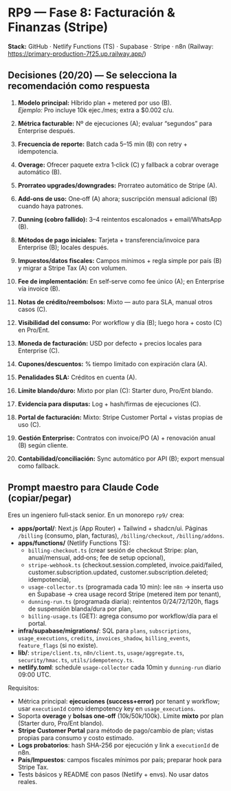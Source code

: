 # RP9 — Fase 8: Facturación & Finanzas (Stripe)
**Stack:** GitHub · Netlify Functions (TS) · Supabase · Stripe · n8n (Railway: https://primary-production-7f25.up.railway.app/)

## Decisiones (20/20) — Se selecciona la recomendación como respuesta
1) **Modelo principal:** Híbrido plan + metered por uso (B).  
   _Ejemplo:_ Pro incluye 10k ejec./mes; extra a $0.002 c/u.

2) **Métrica facturable:** Nº de ejecuciones (A); evaluar “segundos” para Enterprise después.

3) **Frecuencia de reporte:** Batch cada 5–15 min (B) con retry + idempotencia.

4) **Overage:** Ofrecer paquete extra 1‑click (C) y fallback a cobrar overage automático (B).

5) **Prorrateo upgrades/downgrades:** Prorrateo automático de Stripe (A).

6) **Add‑ons de uso:** One‑off (A) ahora; suscripción mensual adicional (B) cuando haya patrones.

7) **Dunning (cobro fallido):** 3–4 reintentos escalonados + email/WhatsApp (B).

8) **Métodos de pago iniciales:** Tarjeta + transferencia/invoice para Enterprise (B); locales después.

9) **Impuestos/datos fiscales:** Campos mínimos + regla simple por país (B) y migrar a Stripe Tax (A) con volumen.

10) **Fee de implementación:** En self‑serve como fee único (A); en Enterprise vía invoice (B).

11) **Notas de crédito/reembolsos:** Mixto — auto para SLA, manual otros casos (C).

12) **Visibilidad del consumo:** Por workflow y día (B); luego hora + costo (C) en Pro/Ent.

13) **Moneda de facturación:** USD por defecto + precios locales para Enterprise (C).

14) **Cupones/descuentos:** % tiempo limitado con expiración clara (A).

15) **Penalidades SLA:** Créditos en cuenta (A).

16) **Límite blando/duro:** Mixto por plan (C): Starter duro, Pro/Ent blando.

17) **Evidencia para disputas:** Log + hash/firmas de ejecuciones (C).

18) **Portal de facturación:** Mixto: Stripe Customer Portal + vistas propias de uso (C).

19) **Gestión Enterprise:** Contratos con invoice/PO (A) + renovación anual (B) según cliente.

20) **Contabilidad/conciliación:** Sync automático por API (B); export mensual como fallback.

## Prompt maestro para Claude Code (copiar/pegar)
Eres un ingeniero full‑stack senior. En un monorepo `rp9/` crea:

- **apps/portal/**: Next.js (App Router) + Tailwind + shadcn/ui. Páginas `/billing` (consumo, plan, facturas), `/billing/checkout`, `/billing/addons`.
- **apps/functions/** (Netlify Functions TS): 
  - `billing-checkout.ts` (crear sesión de checkout Stripe: plan, anual/mensual, add‑ons; fee de setup opcional),
  - `stripe-webhook.ts` (checkout.session.completed, invoice.paid/failed, customer.subscription.updated, customer.subscription.deleted; idempotencia),
  - `usage-collector.ts` (programada cada 10 min): lee `n8n` → inserta uso en Supabase → crea usage record Stripe (metered item por tenant),
  - `dunning-run.ts` (programada diaria): reintentos 0/24/72/120h, flags de suspensión blanda/dura por plan,
  - `billing-usage.ts` (GET): agrega consumo por workflow/día para el portal.
- **infra/supabase/migrations/**: SQL para `plans`, `subscriptions`, `usage_executions`, `credits`, `invoices_shadow`, `billing_events`, `feature_flags` (si no existe).
- **lib/**: `stripe/client.ts`, `n8n/client.ts`, `usage/aggregate.ts`, `security/hmac.ts`, `utils/idempotency.ts`.
- **netlify.toml**: schedule `usage-collector` cada 10min y `dunning-run` diario 09:00 UTC.

Requisitos:
- Métrica principal: **ejecuciones (success+error)** por tenant y workflow; usar `executionId` como idempotency key en `usage_executions`.
- Soporta **overage** y **bolsas one‑off** (10k/50k/100k). Límite **mixto** por plan (Starter duro, Pro/Ent blando).
- **Stripe Customer Portal** para método de pago/cambio de plan; vistas propias para consumo y costo estimado.
- **Logs probatorios**: hash SHA‑256 por ejecución y link a `executionId` de n8n.
- **País/Impuestos**: campos fiscales mínimos por país; preparar hook para Stripe Tax.
- Tests básicos y README con pasos (Netlify + envs). No usar datos reales.
